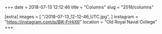 +++
date = 2018-07-13 12:12:46
title = "Columns"
slug = "2018/columns"

[extra]
images = [
    "/2018-07-13_12-12-46_UTC.jpg",
]
instagram = "https://instagram.com/p/BlK-FrHjXtI"
location = "Old Royal Naval College"
+++

